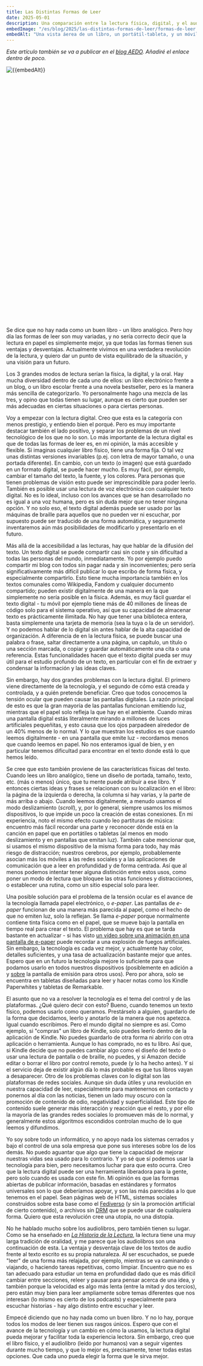 ```yaml
---
title: Las Distintas Formas de Leer
date: 2025-05-01
description: Una comparación entre la lectura física, digital, y el audiolibro, y ideas para un futuro.
embedImage: "/es/blog/2025/las-distintas-formas-de-leer/formas-de-leer.avif"
embedAlt: "Una vista áerea de un libro, un portátil-tableta, y un móvil con auriculares sobre una mesa. El libro físico, Historia del Ferrocarril de España, es de tapa dura con ilustraciones de varios trenes del siglo 19 y mapas relacionados con cajas de texto, y tiene un marcador de libros. El portátil está plegado como una tableta y muestra Oedipus At Colonus, en el modo lector de Firefox, con opciones para cambiar el texto y el diseño, y usar la lectora de voz. El móvil tiene abierto el audiolibro Walkable City, con auriculares y su estuche puesto sobre el móvil."
---
```


*Este artículo también se va a publicar en el [blog AEDO](https://aedo.blogia.com/). Añadiré el enlace dentro de poco.*

<img class="small" src="formas-de-leer.avif" style="aspect-ratio: 1200/1594; display: block; margin: auto; margin-bottom: 16px;" alt="{{embedAlt}}">

Se dice que no hay nada como un buen libro - un libro analógico. Pero hoy día las formas de leer son muy variadas, y no sería correcto decir que la lectura en papel es simplemente mejor, ya que todas las formas tienen sus ventajas y desventajas. Actualmente vivimos en una verdadera revolución de la lectura, y quiero dar un punto de vista equilibrado de la situación, y una visión para un futuro.

Los 3 grandes modos de lectura serían la física, la digital, y la oral. Hay mucha diversidad dentro de cada uno de ellos: un libro electrónico frente a un blog, o un libro escolar frente a una novela bestseller, pero es la manera más sencilla de categorizarlo. Yo personalmente hago una mezcla de las tres, y opino que todas tienen su lugar, aunque es cierto que pueden ser más adecuadas en ciertas situaciones o para ciertas personas.

Voy a empezar con la lectura digital. Creo que esta es la categoría con menos prestigio, y entiendo bien el porqué. Pero es muy importante destacar también el lado positivo, y separar los problemas de un nivel tecnológico de los que no lo son. Lo más importante de la lectura digital es que de todas las formas de leer es, en mi opinión, la más accesible y flexible. Si imaginas cualquier libro físico, tiene una forma fija. O tal vez unas distintas versiones invariables (p.ej. con letra de mayor tamaño, o una portada diferente). En cambio, con un texto (o imagen) que está guardado en un formato digital, se puede hacer mucho. Es muy fácil, por ejemplo, cambiar el tamaño del texto, la fuente, y los colores. Para personas que tienen problemas de visión esto puede ser imprescindible para poder leerlo. También es posible usar una lectura de voz electrónica con cualquier texto digital. No es lo ideal, incluso con los avances que se han desarrollado no es igual a una voz humana, pero es sin duda mejor que no tener ninguna opción. Y no solo eso, el texto digital además puede ser usado por las máquinas de braille para aquellos que no pueden ver ni escuchar, por supuesto puede ser traducido de una forma automática, y seguramente inventaremos aún más posibilidades de modificarlo y presentarlo en el futuro.

Más allá de la accesibilidad a las lecturas, hay que hablar de la difusión del texto. Un texto digital se puede compartir casi sin coste y sin dificultad a todas las personas del mundo, inmediatamente. Yo por ejemplo puedo compartir mi blog con todos sin pagar nada y sin inconvenientes; pero sería significativamente más difícil publicar lo que escribo de forma física, y especialmente compartirlo. Esto tiene mucha importancia también en los textos comunales como Wikipedia, Fandom y cualquier documento compartido; pueden existir digitalmente de una manera en la que simplemente no sería posible en la física. Además, es muy fácil guardar el texto digital - tu móvil por ejemplo tiene más de 40 millones de líneas de código solo para el sistema operativo, así que su capacidad de almacenar texto es prácticamente ilimitada. No hay que tener una biblioteca entera, basta simplemente una tarjeta de memoria (sea la tuya o la de un servidor). Y no podemos hablar de lo digital sin antes hablar de la alta capacidad de organización. A diferencia de en la lectura física, se puede buscar una palabra o frase, saltar directamente a una página, un capítulo, un título o una sección marcada, o copiar y guardar automáticamente una cita o una referencia. Estas funcionalidades hacen que el texto digital pueda ser muy útil para el estudio profundo de un texto, en particular con el fin de extraer y condensar la información y las ideas claves.

Sin embargo, hay dos grandes problemas con la lectura digital. El primero viene directamente de la tecnología, y el segundo de cómo está creada y controlada, y a quién pretende beneficiar. Creo que todos conocemos la tensión ocular que pueden causar las pantallas digitales. La razón principal de esto es que la gran mayoría de las pantallas funcionan emitiendo luz, mientras que el papel solo refleja la que hay en el ambiente. Cuando miras una pantalla digital estás literalmente mirando a millones de luces artificiales pequeñitas, y esto causa que los ojos parpadeen alrededor de un 40% menos de lo normal. Y lo que muestran los estudios es que cuando leemos digitalmente - en una pantalla que emite luz - recordamos menos que cuando leemos en papel. No nos enteramos igual de bien, y en particular tenemos dificultad para encontrar en el texto donde está lo que hemos leído.

Se cree que esto también proviene de las características físicas del texto. Cuando lees un libro analógico, tiene un diseño de portada, tamaño, texto, etc. (más o menos) único, que tu mente puede atribuir a ese libro. Y entonces ciertas ideas y frases se relacionan con su localización en el libro: la página de la izquierda o derecha, la columna si hay varias, y la parte de más arriba o abajo. Cuando leemos digitalmente, a menudo usamos el modo deslizamiento (*scroll*), y, por lo general, siempre usamos los mismos dispositivos, lo que impide un poco la creación de estas conexiones. En mi experiencia, noto el mismo efecto cuando leo partituras de música: encuentro más fácil recordar una parte y reconocer dónde está en la canción en papel que en portátiles o tabletas (al menos en modo deslizamiento y en pantallas que emitan luz). También cabe mencionar que, si usamos el mismo dispositivo de la misma forma para todo, hay más riesgo de distracción; nuestros cerebros, por ejemplo, probablemente asocian más los móviles a las redes sociales y a las aplicaciones de comunicación que a leer en profundidad y de forma centrada. Así que al menos podemos intentar tener alguna distinción entre estos usos, como poner un modo de lectura que bloquee las otras funciones y distracciones, o establecer una rutina, como un sitio especial solo para leer.

Una posible solución para el problema de la tensión ocular es el avance de la tecnología llamada papel electrónico, o *e-paper*. Las pantallas de *e-paper* funcionan de una manera más parecida al papel, como el hecho de que no emiten luz, solo la reflejan. Se llama *e-paper* porque normalmente contiene tinta física como en el papel, que se mueve bajo la pantalla en tiempo real para crear el texto. El problema que hay es que se tarda bastante en actualizar - si has visto [un vídeo sobre una animación en una pantalla de e-paper](https://youtu.be/2RQFYVfIgz0?si=0PrEh1_cUQ_iWrZE&t=62) puede recordar a una explosión de fuegos artificiales. Sin embargo, la tecnología es cada vez mejor, y actualmente hay color, detalles suficientes, y una tasa de actualización bastante mejor que antes. Espero que en un futuro la tecnología mejore lo suficiente para que podamos usarlo en todos nuestros dispositivos (posiblemente en adición a y [sobre](https://es.wikipedia.org/wiki/Mobvoi#TicWatch_Pro_3_GPS:~:text=Utiliza%20una%20tecnolog%C3%ADa%20de%20pantalla%20dual%2C%20donde%20la%20pantalla%20principal%20es%20una%20pantalla%20AMOLED%20mientras%20que%20la%20segunda%20es%20una%20pantalla%20FSTN%20de%20baja%20potencia%2E) la pantalla de emisión para otros usos). Pero por ahora, solo se encuentra en tabletas diseñadas para leer y hacer notas como los Kindle Paperwhites y tabletas de Remarkable.

El asunto que no va a resolver la tecnología es el tema del control y de las plataformas. ¿Qué quiero decir con esto? Bueno, cuando tenemos un texto físico, podemos usarlo como queramos. Prestárselo a alguien, guardarlo de la forma que decidamos, leerlo y anotarlo de la manera que nos apetezca. Igual cuando escribimos. Pero el mundo digital no siempre es así. Como ejemplo, si "compras" un libro de Kindle, solo puedes leerlo dentro de la aplicación de Kindle. No puedes guardarlo de otra forma ni abrirlo con otra aplicación o herramienta. Aunque lo has comprado, no es tu libro. Así que, si Kindle decide que no puedes cambiar algo como el diseño del texto o usar una lectura de pantalla o de braille, no puedes, y si Amazon decide editar o borrar el libro por control remoto, puede (y lo ha hecho antes). Y si el servicio deja de existir algún día lo más probable es que tus libros vayan a desaparecer. Otro de los problemas claves con lo digital son las plataformas de redes sociales. Aunque sin duda útiles y una revolución en nuestra capacidad de leer, especialmente para mantenernos en contacto y ponernos al día con las noticias, tienen un lado muy oscuro con la promoción de contenido de odio, negatividad y superficialidad. Este tipo de contenido suele generar más interacción y reacción que el resto, y por ello la mayoría de las grandes redes sociales lo promueven más de lo normal, y generalmente estos algoritmos escondidos controlan mucho de lo que leemos y difundimos.

Yo soy sobre todo un informático, y no apoyo nada los sistemas cerrados y bajo el control de una sola empresa que pone sus intereses sobre los de los demás. No puedo aguantar que algo que tiene la capacidad de mejorar nuestras vidas sea usado para lo contrario. Y yo sé que sí podemos usar la tecnología para bien, pero necesitamos luchar para que esto ocurra. Creo que la lectura digital puede ser una herramienta liberadora para la gente, pero solo cuando es usada con este fin. Mi opinión es que las formas abiertas de publicar información, basadas en estándares y formatos universales son lo que deberíamos apoyar, y son las más parecidas a lo que tenemos en el papel. Sean páginas web de HTML, sistemas sociales construidos sobre esta base como el [Fediverso](https://es.wikipedia.org/wiki/Fediverso) (y sin la promoción artificial de cierto contenido), o archivos sin [DRM](https://es.wikipedia.org/wiki/Gesti%C3%B3n_de_derechos_digitales) que se puede usar de cualquiera forma. Quiero que esta revolución cree una utopía, no una distopía.

No he hablado mucho sobre los audiolibros, pero también tienen su lugar. Como se ha enseñado en [*La Historia de la Lectura*](https://www.uah.es/es/estudios/descarga-de-ficheros/?anio=2024-25&codAsig=252013&codPlan=G252), la lectura tiene una muy larga tradición de oralidad, y me parece que los audiolibros son una continuación de esta. La ventaja y desventaja clave de los textos de audio frente al texto escrito es su propia naturaleza. Al ser escuchados, se puede "leer" de una forma más relajada, por ejemplo, mientras se va caminando o viajando, o haciendo tareas repetitivas, como limpiar. Encuentro que no es tan adecuado para estudiar un tema en profundidad dado que es más difícil cambiar entre secciones, releer y pausar para pensar acerca de una idea, y también porque la velocidad es algo más lenta (entre la mitad y dos tercios), pero están muy bien para leer ampliamente sobre temas diferentes que nos interesan (lo mismo es cierto de los podcasts) y especialmente para escuchar historias - hay algo distinto entre escuchar y leer.

Empecé diciendo que no hay nada como un buen libro. Y no lo hay, porque todos los modos de leer tienen sus rasgos únicos. Espero que con el avance de la tecnología y un cambio en cómo la usamos, la lectura digital pueda mejorar y facilitar toda la experiencia lectora. Sin embargo, creo que el libro físico, y el audiolibro (leído por humanos) van a seguir vigentes durante mucho tiempo, y que lo mejor es, precisamente, tener todas estas opciones. Que cada uno pueda elegir la forma que le sirva mejor.